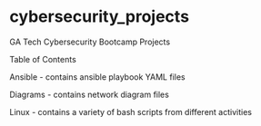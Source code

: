 # cybersecurity_projects
GA Tech Cybersecurity Bootcamp Projects

Table of Contents

Ansible - contains ansible playbook YAML files 

Diagrams - contains network diagram files

Linux - contains a variety of bash scripts from different activities
